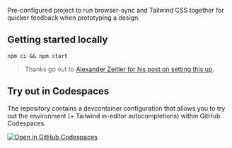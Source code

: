 Pre-configured project to run browser-sync and Tailwind CSS together for
quicker feedback when prototyping a design.

## Getting started locally

```shell
npm ci && npm start
```
> Thanks go out to [Alexander Zeitler for his post on setting this up][1].

## Try out in Codespaces
The repository contains a devcontainer configuration that allows you to try
out the environment (+ Tailwind in-editor autocompletions) within GitHub Codespaces.

[![Open in GitHub Codespaces](https://github.com/codespaces/badge.svg)](https://codespaces.new/webesque/prototyping-with-tailwind/tree/devcontainer?quickstart=1)

[1]: https://alexanderzeitler.com/articles/watch-tailwind-changes-update-browser-sync/
